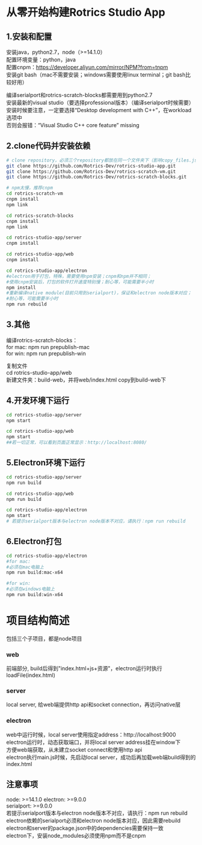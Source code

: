 # 从零开始构建Rotrics Studio App

## 1.安装和配置
安装java，python2.7，node（>=14.1.0）     
配置环境变量：python，java      
配置cnpm：https://developer.aliyun.com/mirror/NPM?from=tnpm    
安装git bash（mac不需要安装；windows需要使用linux terminal；git bash比较好用）  

编译serialport和rotrics-scratch-blocks都需要用到python2.7    
安装最新的visual studio（要选择professional版本）（编译serialport时候需要）  
安装时候要注意，一定要选择“Desktop development with C++”，在workload选项中  
否则会报错：“Visual Studio C++ core feature” missing  
  
## 2.clone代码并安装依赖
```bash
# clone repository，必须三个repository都放在同一个文件夹下（影响copy_files.js脚本执行）
git clone https://github.com/Rotrics-Dev/rotrics-studio-app.git
git clone https://github.com/Rotrics-Dev/rotrics-scratch-vm.git
git clone https://github.com/Rotrics-Dev/rotrics-scratch-blocks.git

# npm太慢，推荐cnpm
cd rotrics-scratch-vm
cnpm install
npm link

cd rotrics-scratch-blocks
cnpm install
npm link

cd rotrics-studio-app/server
cnpm install

cd rotrics-studio-app/web
cnpm install

cd rotrics-studio-app/electron
#electron用于打包，特殊，需要使用npm安装；cnpm和npm并不相同；
#使用cnpm安装后，打包的软件打开速度特别慢；耐心等，可能需要半小时
npm install
#重新编译native module(目前只用到serialport)，保证和electron node版本对应；
#耐心等，可能需要半小时
npm run rebuild  
```

## 3.其他
编译rotrics-scratch-blocks：  
for mac: npm run prepublish-mac  
for win: npm run prepublish-win  

复制文件  
cd rotrics-studio-app/web  
新建文件夹：build-web，并将web/index.html copy到build-web下  

## 4.开发环境下运行
```bash
cd rotrics-studio-app/server
npm start

cd rotrics-studio-app/web
npm start
##若一切正常，可以看到页面正常显示：http://localhost:8080/  
``` 

## 5.Electron环境下运行
```bash
cd rotrics-studio-app/server
npm run build

cd rotrics-studio-app/web
npm run build

cd rotrics-studio-app/electron
npm start
# 若提示serialport版本与electron node版本不对应，请执行：npm run rebuild
```

## 6.Electron打包
```bash
cd rotrics-studio-app/electron
#for mac: 
#必须在mac电脑上
npm run build:mac-x64

#for win:
#必须在windows电脑上
npm run build:win-x64
```

# 项目结构简述
包括三个子项目，都是node项目  
### web
前端部分, build后得到"index.html+js+资源"，electron运行时执行loadFile(index.html)
### server
local server, 给web端提供http api和socket connection，再访问native层  
### electron
web中运行时候，local server使用指定address：http://localhost:9000  
electron运行时，动态获取端口，并将local server address挂在window下  
方便web端获取，从未建立socket connect和使用http api  
electron执行main.js时候，先启动local server，成功后再加载web端build得到的index.html

## 注意事项
node: >=14.1.0
electron: >=9.0.0  
serialport: >=9.0.0   
若提示serialport版本与electron node版本不对应，请执行：npm run rebuild  
electron依赖的serialport必须和electron node版本对应，因此需要rebuild  
electron和server的package.json中的dependencies需要保持一致   
electron下，安装node_modules必须使用npm而不是cnpm  
